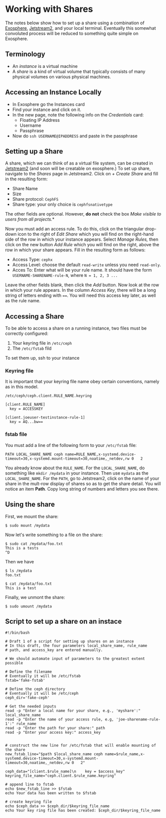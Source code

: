 # Working with Shares

The notes below show how to set up a share
using a combination of [Exosphere](https://exosphere.app),
[Jetstream2](https://js2.jetstream-cloud.org/), and your 
local terminal.  Eventually this somewhat convoluted
process will be reduced to something quite simple on Exosphere.

## Terminology

- An *instance* is a virtual machine
- A *share* is a kind of virtual volume that typically
consists of many physical volumes on various physical machines.

## Accessing an Instance Locally

- In Exosphere go the Instances card
- Find your instance and click on it. 
- In the new page, note the following info on the 
*Credentials* card:
    - Floating IP Address
    - Username
    - Passphrase
- Now do `ssh USERNAME@IPADDRESS` and paste in the passphrase



## Setting up a Share

A share, which we can think of as a virtual file
system, can be created in [Jetstream2](https://js2.jetstream-cloud.org/) (and soon
will be creatable on exosphere.)  To set up share,
navigate to the *Shares* page in Jetstream2.  Click on *+ Create Share*
and fill in the resulting form:

- Share Name
- Size
- Share protocol: `CephFS`
- Share type: your only choice is `cephfsnativetype`

The other fields are optional.  However, **do not** check the 
box *Make visible to users from all projects.**

Now you must add an access rule.  To do this, click on the 
triangular drop-down icon to the right of *Edit Share*
which you will find on the right-hand side of the row
in which your instance appears.  Select *Manage Rules,*
then click on the new button *Add Rule* which you will 
find on the right, above the row in which your share 
appears.  Fill in the resulting form as follows:

- Access Type: `cephx`
- Access Level: choose the default `read-write` unless you need `read-only`.
- Acces To: Enter what will be your rule name.  It should have the form
`USERNAME-SHARENAME-rule-N`, where `N = 1, 2, 3 ...`

Leave the other fields blank, then click the *Add* button. 
Now look at the row in which your rule appears.  In the
column *Access Key*, there will be a long string of letters
ending with `==`.  You will need this access key later,
as well as the rule name. 

## Accessing a Share

To be able to access a share on a running instance,
two files must be correctly configured:

1. Your keyring file in `/etc/ceph`
2. The `/etc/fstab` fild

To set them up, ssh to your instance


### Keyring file

It is important that your keyring file name obey
certain conventions, namely as in this model.

```
/etc/ceph/ceph.client.RULE_NAME.keyring
```

```
[client.RULE_NAME]
  key = ACCESSKEY
```

```
[client.joeuser-testinstance-rule-1]
  key = AQ...bw==
```


### fstab file

You must add a line of the following form to your `/etc/fstab` file:

```
PATH LOCAL_SHARE_NAME ceph name=RULE_NAME,x-systemd.device-timeout=30,x-systemd.mount-timeout=30,noatime,_netdev,rw 0   2
```

You already know about the `RULE_NAME`. For the `LOCAL_SHARE_NAME`, do 
something like `mkdir /mydata` in your instance. Then use `mydata` as the 
`LOCAL_SHARE_NAME`.  For the `PATH`, go to Jetstream2, click on the
name of your share in the mult-row display of shares so as to get
the share detail.  You will notice an item **Path**.  Copy long
string of numbers and letters you see there.

## Using the share

First, we mount the share:

```
$ sudo mount /mydata
```

Now let's write something to a file on the share:

```
$ sudo cat /mydata/foo.txt
This is a tests
^D
```

Then we have

```
$ ls /mydata
foo.txt

$ cat /mydata/foo.txt
This is a test
```

Finally, we unmont the share:

```
$ sudo umount /mydata
```


## Script to set up a share on an instace

```
#!/bin/bash

# Draft 1 of a script for setting up shares on an instance
# In this draft, the four parameters local_share_name, rule_name
# path, and access_key are entered manually.

# We should automate input of parameters to the greatest extent possible

# Define the filename
# Eventually it will be /etc/fstab
fstab='fake-fstab'

# Define the ceph directory
# Eventually it will be /etc/ceph
ceph_dir='fake-ceph'

# Get the needed inputs
read -p "Enter a local name for your share, e.g., 'myshare':" local_share_name
read -p "Enter the name of your access rule, e.g, 'joe-sharename-rule-1':" rule_name
read -p "Enter the path for your share:" path
read -p "Enter your access key:" access_key


# construct the new line for /etc/fstab that will enable mounting of the share
new_fstab_line="$path $local_share_name ceph name=$rule_name,x-systemd.device-timeout=30,x-systemd.mount-timeout=30,noatime,_netdev,rw 0   2"

ceph_data="[client.$rule_name]\n    key = $access_key"
keyring_file_name="ceph.client.$rule_name.keyring"

# append line to fstab
echo $new_fstab_line >> $fstab
echo Your data has been written to $fstab

# create keyring file
echo $ceph_data >> $ceph_dir/$keyring_file_name
echo Your key ring file has been created: $ceph_dir/$keyring_file_name
```